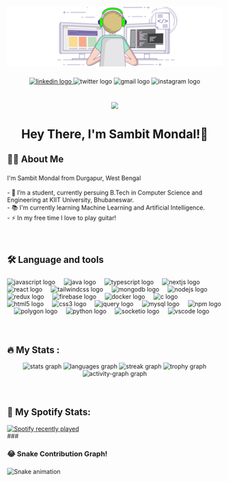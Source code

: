 <div align="center">
  <img src="https://raw.githubusercontent.com/leorrose/leorrose/master/readme_header.gif"  />
</div>

###

<div align="center">
  <a href="https://linkedin.com/in/sambitm02" target="_blank">
    <img src="https://img.shields.io/static/v1?message=LinkedIn&logo=linkedin&label=&color=0077B5&logoColor=white&labelColor=&style=for-the-badge" height="25" alt="linkedin logo"  />
  </a>
  <img src="https://img.shields.io/static/v1?message=Twitter&logo=twitter&label=&color=1DA1F2&logoColor=white&labelColor=&style=for-the-badge" height="25" alt="twitter logo"  />
  <img src="https://img.shields.io/static/v1?message=Gmail&logo=gmail&label=&color=D14836&logoColor=white&labelColor=&style=for-the-badge" height="25" alt="gmail logo"  />
  <img src="https://img.shields.io/static/v1?message=Instagram&logo=instagram&label=&color=E4405F&logoColor=white&labelColor=&style=for-the-badge" height="25" alt="instagram logo"  />
</div>

###

<br clear="both">

<div align="center">
  <img src="https://profile-counter.glitch.me/Sambit-Mondal/count.svg?"  />
</div>

###

<h1 align="center">Hey There, I'm Sambit Mondal!👋</h1>

###

<h2 align="left">👩‍💻  About Me</h2>

###

<p align="left">I'm Sambit Mondal from Durgapur, West Bengal<br><br>- 🔭 I’m a student, currently persuing B.Tech in Computer Science and Engineering at KIIT University, Bhubaneswar.<br>- 📚 I'm currently learning Machine Learning and Artificial Intelligence.<br>- ⚡ In my free time I love to play guitar!</p>

###
<br>
<h2 align="left">🛠 Language and tools</h2>

###

<div align="left">
  <img src="https://cdn.jsdelivr.net/gh/devicons/devicon/icons/javascript/javascript-original.svg" height="40" alt="javascript logo"  />
  <img width="12" />
  <img src="https://cdn.jsdelivr.net/gh/devicons/devicon/icons/java/java-original.svg" height="40" alt="java logo"  />
  <img width="12" />
  <img src="https://cdn.jsdelivr.net/gh/devicons/devicon/icons/typescript/typescript-original.svg" height="40" alt="typescript logo"  />
  <img width="12" />
  <img src="https://cdn.jsdelivr.net/gh/devicons/devicon/icons/nextjs/nextjs-original.svg" height="40" alt="nextjs logo"  />
  <img width="12" />
  <img src="https://cdn.jsdelivr.net/gh/devicons/devicon/icons/react/react-original.svg" height="40" alt="react logo"  />
  <img width="12" />
  <img src="https://cdn.jsdelivr.net/gh/devicons/devicon/icons/tailwindcss/tailwindcss-original-wordmark.svg" height="40" alt="tailwindcss logo"  />
  <img width="12" />
  <img src="https://cdn.jsdelivr.net/gh/devicons/devicon/icons/mongodb/mongodb-original.svg" height="40" alt="mongodb logo"  />
  <img width="12" />
  <img src="https://cdn.jsdelivr.net/gh/devicons/devicon/icons/nodejs/nodejs-original.svg" height="40" alt="nodejs logo"  />
  <img width="12" />
  <img src="https://cdn.jsdelivr.net/gh/devicons/devicon/icons/redux/redux-original.svg" height="40" alt="redux logo"  />
  <img width="12" />
  <img src="https://cdn.jsdelivr.net/gh/devicons/devicon/icons/firebase/firebase-plain-wordmark.svg" height="40" alt="firebase logo"  />
  <img width="12" />
  <img src="https://cdn.jsdelivr.net/gh/devicons/devicon/icons/docker/docker-plain-wordmark.svg" height="40" alt="docker logo"  />
  <img width="12" />
  <img src="https://cdn.jsdelivr.net/gh/devicons/devicon/icons/c/c-original.svg" height="40" alt="c logo"  />
  <img width="12" />
  <img src="https://cdn.jsdelivr.net/gh/devicons/devicon/icons/html5/html5-original.svg" height="40" alt="html5 logo"  />
  <img width="12" />
  <img src="https://cdn.jsdelivr.net/gh/devicons/devicon/icons/css3/css3-original.svg" height="40" alt="css3 logo"  />
  <img width="12" />
  <img src="https://cdn.jsdelivr.net/gh/devicons/devicon/icons/jquery/jquery-original.svg" height="40" alt="jquery logo"  />
  <img width="12" />
  <img src="https://cdn.jsdelivr.net/gh/devicons/devicon/icons/mysql/mysql-original.svg" height="40" alt="mysql logo"  />
  <img width="12" />
  <img src="https://cdn.jsdelivr.net/gh/devicons/devicon/icons/npm/npm-original-wordmark.svg" height="40" alt="npm logo"  />
  <img width="12" />
  <img src="https://cdn.jsdelivr.net/gh/devicons/devicon/icons/polygon/polygon-original.svg" height="40" alt="polygon logo"  />
  <img width="12" />
  <img src="https://cdn.jsdelivr.net/gh/devicons/devicon/icons/python/python-original.svg" height="40" alt="python logo"  />
  <img width="12" />
  <img src="https://cdn.jsdelivr.net/gh/devicons/devicon/icons/socketio/socketio-original.svg" height="40" alt="socketio logo"  />
  <img width="12" />
  <img src="https://cdn.jsdelivr.net/gh/devicons/devicon/icons/vscode/vscode-original.svg" height="40" alt="vscode logo"  />
</div>

###
<br>
<h2 align="left">🔥   My Stats :</h2>

<div align="center">
  <img src="https://github-readme-stats.vercel.app/api?username=Sambit-Mondal&hide_title=false&hide_rank=false&show_icons=true&include_all_commits=true&count_private=true&disable_animations=false&theme=vision-friendly-dark&locale=en&hide_border=false&order=1" height="140" alt="stats graph"  />
  <img src="https://github-readme-stats.vercel.app/api/top-langs?username=Sambit-Mondal&locale=en&hide_title=false&layout=compact&card_width=320&langs_count=5&theme=vision-friendly-dark&hide_border=false&order=2" height="140" alt="languages graph"  />
  <img src="https://streak-stats.demolab.com?user=Sambit-Mondal&locale=en&mode=daily&theme=vision-friendly-dark&hide_border=false&border_radius=5&order=3" height="140" alt="streak graph"  />
  <img src="https://github-profile-trophy.vercel.app?username=Sambit-Mondal&theme=dark_lover&column=-1&row=1&margin-w=8&margin-h=8&no-bg=false&no-frame=false&order=4" height="150" alt="trophy graph"  />
  <img src="https://github-readme-activity-graph.vercel.app/graph?username=Sambit-Mondal&radius=16&theme=redical&area=true&order=5" height="300" alt="activity-graph graph"  />

</div>

###
<br>
<h2 align="left">🎵 My Spotify Stats:</h2>

  <div>
  <a href="https://open.spotify.com/user/314nsvb6rf2wiw5vuav3sfvn42kq">
    <img src="https://spotify-recently-played-readme.vercel.app/api?user=314nsvb6rf2wiw5vuav3sfvn42kq&count=5&unique=true" alt="Spotify recently played"  />
  </a>
  </div>
###
<br>
<h3 align="left">😂 Snake Contribution Graph!</h3>

###

<img src="https://raw.githubusercontent.com/Sambit-Mondal/Sambit-Mondal/output/snake.svg" alt="Snake animation" />

###

